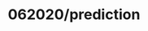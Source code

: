 ---  
schema: schema::062020/prediction,schema::062020/prediction  
title: 062020/prediction  
organization: Sample Department  
notes: Used in 2 lineage(s)  
resources:  
  - name: 062020/prediction 
    url: file:/Users/kensu/Customers/Kensu/LoanApproval/PROD/masterdata/prod/062020/prediction 
    format : Parquet  
license: None  
category:
  - Education  
maintainer: User  
maintainer_email: UserMail  
---